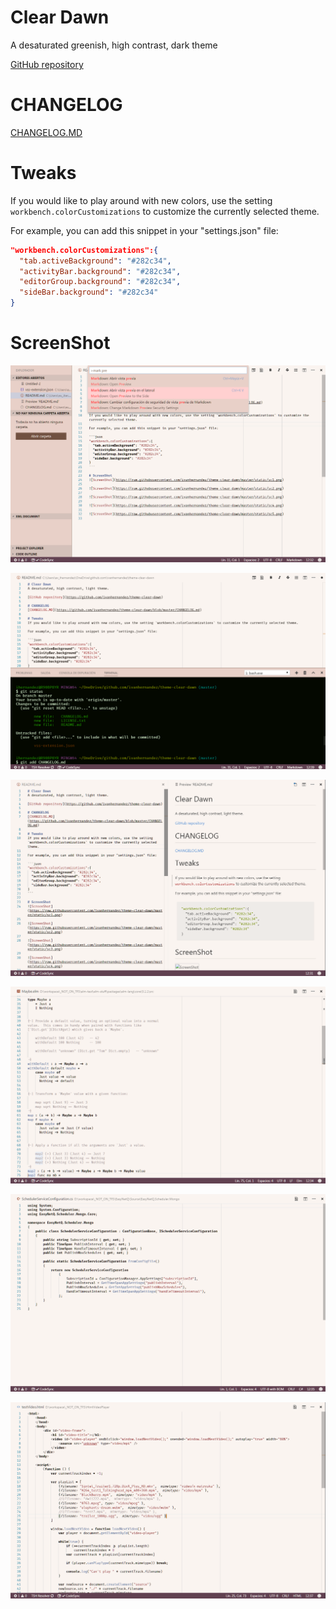 # Clear Dawn
A desaturated greenish, high contrast, dark theme

[GitHub repository](https://github.com/ivanhernandez/theme-clear-dawn-dark)

# CHANGELOG
[CHANGELOG.MD](https://github.com/ivanhernandez/theme-clear-dawn-dark/blob/master/CHANGELOG.md)

# Tweaks
If you would like to play around with new colors, use the setting `workbench.colorCustomizations` to customize the currently selected theme.

For example, you can add this snippet in your "settings.json" file:

```json
"workbench.colorCustomizations":{
  "tab.activeBackground": "#282c34",
  "activityBar.background": "#282c34",
  "editorGroup.background": "#282c34",
  "sideBar.background": "#282c34"
}
```

# ScreenShot
![ScreenShot](https://raw.githubusercontent.com/ivanhernandez/theme-clear-dawn-dark/master/screenshots/sc1.png)

![ScreenShot](https://raw.githubusercontent.com/ivanhernandez/theme-clear-dawn-dark/master/screenshots/sc2.png)

![ScreenShot](https://raw.githubusercontent.com/ivanhernandez/theme-clear-dawn-dark/master/screenshots/sc3.png)

![ScreenShot](https://raw.githubusercontent.com/ivanhernandez/theme-clear-dawn-dark/master/screenshots/sc4.png)

![ScreenShot](https://raw.githubusercontent.com/ivanhernandez/theme-clear-dawn-dark/master/screenshots/sc5.png)

![ScreenShot](https://raw.githubusercontent.com/ivanhernandez/theme-clear-dawn-dark/master/screenshots/sc6.png)
